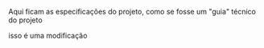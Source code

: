 Aqui ficam as especificações do projeto, como se fosse um "guia" técnico do projeto

isso é uma modificação